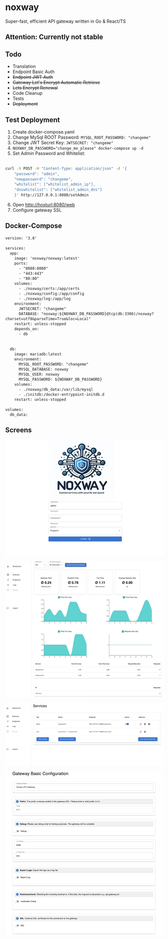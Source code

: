 # noxway

Super-fast, efficient API gateway written in Go & React/TS

## **Attention: Currently not stable**

## Todo

* Translation
* Endpoint Basic Auth
* ~~Endpoint JWT Auth~~
* ~~Gateway Let's Encrypt Automatic Retrieve~~
* ~~Lets Encrypt Renewal~~
* Code Cleanup
* Tests
* ~~Deployment~~

## Test Deployment

1. Create docker-compose.yaml
2. Change MySql ROOT Password: `MYSQL_ROOT_PASSWORD: "changeme"`
3. Change JWT Secret Key: `JWTSECRET: "changeme"`
4. `NOXWAY_DB_PASSWORD="change_me_please" docker-compose up -d`
5. Set Admin Password and Whitelist:

```bash

curl -X POST -H "Content-Type: application/json" -d '{
    "password": "admin",
    "newpassword": "changeme",
    "whitelist": ["whitelist_admin_ip"],
    "dnswhitelist": ["whitelist_admin_dns"]
    }' http://127.0.0.1:8080/setAdmin
```

6. Open <http://hosturl:8080/web>
7. Configure gateway SSL

## Docker-Compose

```ymal
version: '3.8'

services:
  app:
    image: 'noxway/noxway:latest'
    ports:
      - "8080:8080"
      - "443:443"
      - "80:80"
    volumes:
      - ./noxway/certs:/app/certs
      - ./noxway/config:/app/config
      - ./noxway/log:/app/log
    environment:
      JWTSECRET: "changeme"
      DATABASE: "noxway:${NOXWAY_DB_PASSWORD}@tcp(db:3306)/noxway?charset=utf8&parseTime=True&loc=Local"
    restart: unless-stopped
    depends_on:
      - db
   

  db:
    image: mariadb:latest
    environment:
      MYSQL_ROOT_PASSWORD: "changeme"
      MYSQL_DATABASE: noxway
      MYSQL_USER: noxway
      MYSQL_PASSWORD: ${NOXWAY_DB_PASSWORD}
    volumes:
      - ./noxway/db_data:/var/lib/mysql
      - ./initdb:/docker-entrypoint-initdb.d
    restart: unless-stopped

volumes:
  db_data:
  ```

## Screens

![alt text](image.png)

![alt text](image-1.png)

![alt text](image-2.png)

![alt text](image-3.png)
